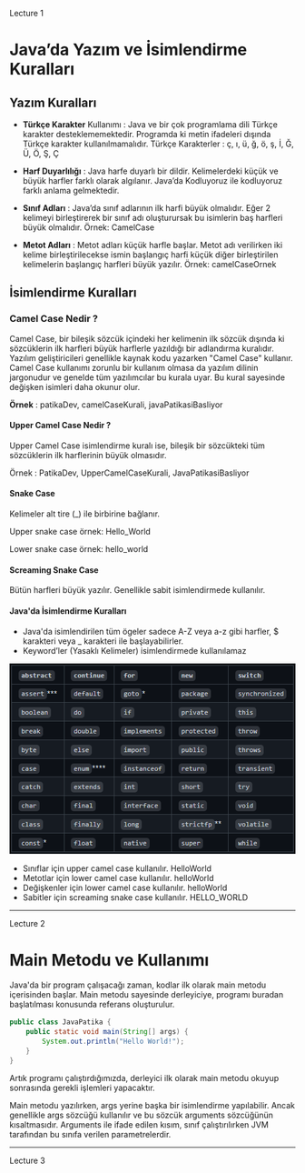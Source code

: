 Lecture 1

# Java’da Yazım ve İsimlendirme Kuralları

## Yazım Kuralları

- __Türkçe Karakter__ Kullanımı : Java ve bir çok programlama dili Türkçe karakter desteklememektedir. Programda ki metin ifadeleri dışında Türkçe karakter kullanılmamalıdır. Türkçe Karakterler : ç, ı, ü, ğ, ö, ş, İ, Ğ, Ü, Ö, Ş, Ç

- __Harf Duyarlılığı__ : Java harfe duyarlı bir dildir. Kelimelerdeki küçük ve büyük harfler farklı olarak algılanır. Java’da Kodluyoruz ile kodluyoruz farklı anlama gelmektedir.

- __Sınıf Adları__ : Java’da sınıf adlarının ilk harfi büyük olmalıdır. Eğer 2 kelimeyi birleştirerek bir sınıf adı oluşturursak bu isimlerin baş harfleri büyük olmalıdır. Örnek: CamelCase

- __Metot Adları__ : Metot adları küçük harfle başlar. Metot adı verilirken iki kelime birleştirilecekse ismin başlangıç harfi küçük diğer birleştirilen kelimelerin başlangıç harfleri büyük yazılır. Örnek: camelCaseOrnek

## İsimlendirme Kuralları

### Camel Case Nedir ?

Camel Case, bir bileşik sözcük içindeki her kelimenin ilk sözcük dışında ki sözcüklerin ilk harfleri büyük harflerle yazıldığı bir adlandırma kuralıdır. Yazılım geliştiricileri genellikle kaynak kodu yazarken "Camel Case" kullanır. Camel Case kullanımı zorunlu bir kullanım olmasa da yazılım dilinin jargonudur ve genelde tüm yazılımcılar bu kurala uyar. Bu kural sayesinde değişken isimleri daha okunur olur.

__Örnek__ : patikaDev, camelCaseKurali, javaPatikasiBasliyor

#### Upper Camel Case Nedir ?
Upper Camel Case isimlendirme kuralı ise, bileşik bir sözcükteki tüm sözcüklerin ilk harflerinin büyük olmasıdır.

Örnek : PatikaDev, UpperCamelCaseKurali, JavaPatikasiBasliyor

#### Snake Case
Kelimeler alt tire (_) ile birbirine bağlanır.

Upper snake case örnek: Hello_World

Lower snake case örnek: hello_world

#### Screaming Snake Case
Bütün harfleri büyük yazılır. Genellikle sabit isimlendirmede kullanılır.

#### Java'da İsimlendirme Kuralları

- Java'da isimlendirilen tüm ögeler sadece A-Z veya a-z gibi harfler, $ karakteri veya _ karakteri ile başlayabilirler.
- Keyword’ler (Yasaklı Kelimeler) isimlendirmede kullanılamaz

![Keywords](../../img/keywords.png "Keywords")

- Sınıflar için upper camel case kullanılır. HelloWorld
- Metotlar için lower camel case kullanılır. helloWorld
- Değişkenler için lower camel case kullanılır. helloWorld
- Sabitler için screaming snake case kullanılır. HELLO_WORLD


---
Lecture 2

# Main Metodu ve Kullanımı
Java'da bir program çalışacağı zaman, kodlar ilk olarak main metodu içerisinden başlar. Main metodu sayesinde derleyiciye, programı buradan başlatılması konusunda referans oluşturulur.

```java
public class JavaPatika {
    public static void main(String[] args) {
        System.out.println("Hello World!");
    }
}
```
Artık programı çalıştırdığımızda, derleyici ilk olarak main metodu okuyup sonrasında gerekli işlemleri yapacaktır.

Main metodu yazılırken, args yerine başka bir isimlendirme yapılabilir. Ancak genellikle args sözcüğü kullanılır ve bu sözcük arguments sözcüğünün kısaltmasıdır. Arguments ile ifade edilen kısım, sınıf çalıştırılırken JVM tarafından bu sınıfa verilen parametrelerdir.

---
Lecture 3